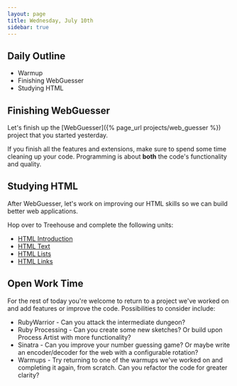 ```yaml
---
layout: page
title: Wednesday, July 10th
sidebar: true
---
```


## Daily Outline

* Warmup
* Finishing WebGuesser
* Studying HTML

## Finishing WebGuesser

Let's finish up the [WebGuesser]({% page_url projects/web_guesser %}) project that you started yesterday.

If you finish all the features and extensions, make sure to spend some time cleaning up your code. Programming is about **both** the code's functionality and quality.

## Studying HTML

After WebGuesser, let's work on improving our HTML skills so we can build better web applications.

Hop over to Treehouse and complete the following units:

* [HTML Introduction](http://teamtreehouse.com/library/websites/html/introduction)
* [HTML Text](http://teamtreehouse.com/library/websites/html/text)
* [HTML Lists](http://teamtreehouse.com/library/websites/html/lists)
* [HTML Links](http://teamtreehouse.com/library/websites/html/links)

## Open Work Time

For the rest of today you're welcome to return to a project we've worked on and add features or improve the code. Possibilities to consider include:

* RubyWarrior - Can you attack the intermediate dungeon?
* Ruby Processing - Can you create some new sketches? Or build upon Process Artist with more functionality?
* Sinatra - Can you improve your number guessing game? Or maybe write an encoder/decoder for the web with a configurable rotation?
* Warmups - Try returning to one of the warmups we've worked on and completing it again, from scratch. Can you refactor the code for greater clarity?
